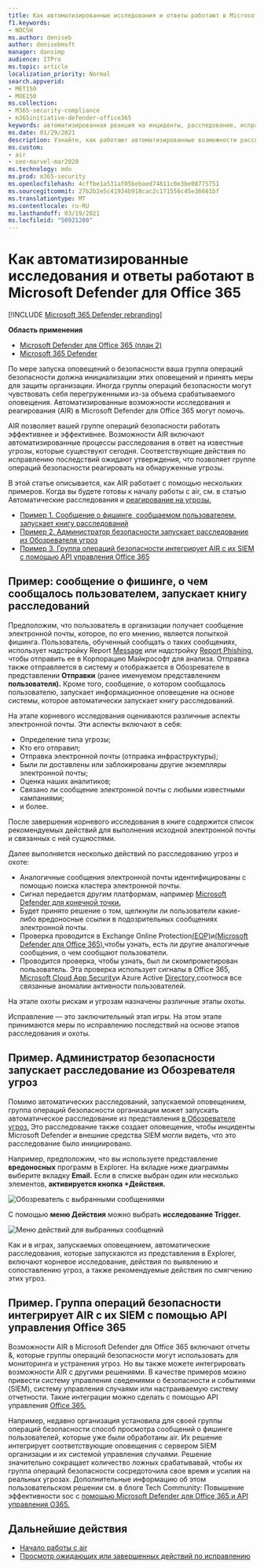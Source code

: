 ```yaml
---
title: Как автоматизированные исследования и ответы работают в Microsoft Defender для Office 365
f1.keywords:
- NOCSH
ms.author: deniseb
author: denisebmsft
manager: dansimp
audience: ITPro
ms.topic: article
localization_priority: Normal
search.appverid:
- MET150
- MOE150
ms.collection:
- M365-security-compliance
- m365initiative-defender-office365
keywords: автоматизированная реакция на инциденты, расследование, исправление, защита от угроз
ms.date: 01/29/2021
description: Узнайте, как работают автоматизированные возможности расследования и реагирования в Microsoft Defender для Office 365
ms.custom:
- air
- seo-marvel-mar2020
ms.technology: mdo
ms.prod: m365-security
ms.openlocfilehash: 4cffbe1a531af05bebaed74811c0e3be08775751
ms.sourcegitcommit: 27b2b2e5c41934b918cac2c171556c45e36661bf
ms.translationtype: MT
ms.contentlocale: ru-RU
ms.lasthandoff: 03/19/2021
ms.locfileid: "50921280"
---
```

# <a name="how-automated-investigation-and-response-works-in-microsoft-defender-for-office-365"></a>Как автоматизированные исследования и ответы работают в Microsoft Defender для Office 365

[!INCLUDE [Microsoft 365 Defender rebranding](../includes/microsoft-defender-for-office.md)]

**Область применения**
- [Microsoft Defender для Office 365 (план 2)](office-365-atp.md)
- [Microsoft 365 Defender](../mtp/microsoft-threat-protection.md)

По мере запуска оповещений о безопасности ваша группа операций безопасности должна инициализации этих оповещений и принять меры для защиты организации. Иногда группы операций безопасности могут чувствовать себя перегруженными из-за объема срабатываемого оповещения. Автоматизированные возможности исследования и реагирования (AIR) в Microsoft Defender для Office 365 могут помочь.

AIR позволяет вашей группе операций безопасности работать эффективнее и эффективнее. Возможности AIR включают автоматизированные процессы расследования в ответ на известные угрозы, которые существуют сегодня. Соответствующие действия по исправлению последствий ожидают утверждения, что позволяет группе операций безопасности реагировать на обнаруженные угрозы.

В этой статье описывается, как AIR работает с помощью нескольких примеров. Когда вы будете готовы к началу работы с air, см. в статью Автоматические расследования и [реагирование на угрозы.](office-365-air.md)

- [Пример 1. Сообщение о фишинге, сообщаемом пользователем, запускает книгу расследований](#example-a-user-reported-phish-message-launches-an-investigation-playbook)
- [Пример 2. Администратор безопасности запускает расследование из Обозревателя угроз](#example-a-security-administrator-triggers-an-investigation-from-threat-explorer)
- [Пример 3. Группа операций безопасности интегрирует AIR с их SIEM с помощью API управления Office 365](#example-a-security-operations-team-integrates-air-with-their-siem-using-the-office-365-management-activity-api)

## <a name="example-a-user-reported-phish-message-launches-an-investigation-playbook"></a>Пример: сообщение о фишинге, о чем сообщалось пользователем, запускает книгу расследований

Предположим, что пользователь в организации получает сообщение электронной почты, которое, по его мнению, является попыткой фишинга. Пользователь, обученный сообщать о таких сообщениях, использует надстройку Report [Message](enable-the-report-message-add-in.md) или надстройку [Report Phishing,](enable-the-report-phish-add-in.md) чтобы отправить ее в Корпорацию Майкрософт для анализа. Отправка также отправляется в систему и отображается в Обозревателе в представлении **Отправки** (ранее именуемом представлением **пользователя).** Кроме того, сообщение, о котором сообщалось пользователю, запускает информационное оповещение на основе системы, которое автоматически запускает книгу расследований.

На этапе корневого исследования оцениваются различные аспекты электронной почты. Эти аспекты включают в себя:

- Определение типа угрозы;
- Кто его отправил;
- Отправка электронной почты (отправка инфраструктуры);
- Были ли доставлены или заблокированы другие экземпляры электронной почты;
- Оценка наших аналитиков;
- Связано ли сообщение электронной почты с любыми известными кампаниями;
- и более.

После завершения корневого исследования в книге содержится список рекомендуемых действий для выполнения исходной электронной почты и связанных с ней сущностями.

Далее выполняется несколько действий по расследованию угроз и охоте:

- Аналогичные сообщения электронной почты идентифицированы с помощью поиска кластера электронной почты.
- Сигнал передается другим платформам, например [Microsoft Defender для конечной точки.](/windows/security/threat-protection/microsoft-defender-atp/microsoft-defender-advanced-threat-protection)
- Будет принято решение о том, щелкнули ли пользователи какие-либо вредоносные ссылки в подозрительных сообщениях электронной почты.
- Проверка проводится в Exchange Online Protection[(EOP)](exchange-online-protection-overview.md)и[(Microsoft Defender для Office 365),](office-365-atp.md)чтобы узнать, есть ли другие аналогичные сообщения, о чем сообщают пользователи.
- Проводится проверка, чтобы узнать, был ли скомпрометирован пользователь. Эта проверка использует сигналы в Office 365, [Microsoft Cloud App Security](/cloud-app-security)и Azure Active [Directory,](/azure/active-directory)соотнося все связанные аномалии активности пользователей.

На этапе охоты рискам и угрозам назначены различные этапы охоты.

Исправление — это заключительный этап игры. На этом этапе принимаются меры по исправлению последствий на основе этапов расследования и охоты.

## <a name="example-a-security-administrator-triggers-an-investigation-from-threat-explorer"></a>Пример. Администратор безопасности запускает расследование из Обозревателя угроз

Помимо автоматических расследований, запускаемой оповещением, группа операций безопасности организации может запускать автоматическое расследование из представления [в Обозревателе угроз.](threat-explorer.md)  Это расследование также создает оповещение, чтобы инциденты Microsoft Defender и внешние средства SIEM могли видеть, что это расследование было инициировано.

Например, предположим, что вы используете представление **вредоносных** программ в Explorer. На вкладке ниже диаграммы выберите вкладку **Email.** Если в списке выбран один или несколько элементов, **активируется кнопка +Действия.**

![Обозреватель с выбранными сообщениями](../../media/Explorer-Malware-Email-ActionsInvestigate.png)

С помощью **меню Действия** можно выбрать **исследование Trigger.**

![Меню действий для выбранных сообщений](../../media/explorer-malwareview-selectedemails-actions.jpg)

Как и в играх, запускаемых оповещением, автоматические расследования, которые запускаются из представления в Explorer, включают корневое исследование, действия по выявлению и сопоставлению угроз, а также рекомендуемые действия по смягчению этих угроз.

## <a name="example-a-security-operations-team-integrates-air-with-their-siem-using-the-office-365-management-activity-api"></a>Пример. Группа операций безопасности интегрирует AIR с их SIEM с помощью API управления Office 365

Возможности AIR в Microsoft Defender для Office [](air-view-investigation-results.md) 365 включают отчеты &, которые группы операций безопасности могут использовать для мониторинга и устранения угроз. Но вы также можете интегрировать возможности AIR с другими решениями. В качестве примеров можно привести систему управления сведениями о безопасности и событиями (SIEM), систему управления случаями или настраиваемую систему отчетности. Такие интеграции можно сделать с помощью API управления [Office 365.](/office/office-365-management-api/office-365-management-activity-api-reference)

Например, недавно организация установила для своей группы операций безопасности способ просмотра сообщений о фишинге пользователей, которые уже были обработаны air. Их решение интегрирует соответствующие оповещения с сервером SIEM организации и их системой управления случаями. Решение значительно сокращает количество ложных срабатывавай, чтобы их группа операций безопасности сосредоточила свое время и усилия на реальных угрозах. Дополнительные информацию об этом пользовательском решении см. в блоге Tech Community: Повышение эффективности soc с [помощью Microsoft Defender для Office 365 и API управления O365.](https://techcommunity.microsoft.com/t5/microsoft-security-and/improve-the-effectiveness-of-your-soc-with-office-365-atp-and/ba-p/1525185)

## <a name="next-steps"></a>Дальнейшие действия

- [Начало работы с air](office-365-air.md)
- [Просмотр ожидающих или завершенных действий по исправлению](air-review-approve-pending-completed-actions.md)